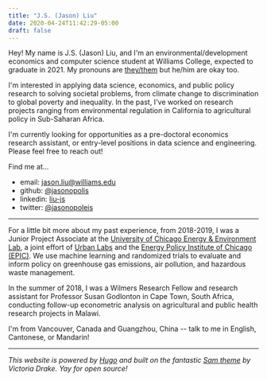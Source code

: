 ```yaml
---
title: "J.S. (Jason) Liu"
date: 2020-04-24T11:42:29-05:00
draft: false
---
```


Hey! My name is J.S. (Jason) Liu, and I'm an environmental/development economics and computer science student at Williams College, expected to graduate in 2021. My pronouns are [they/them](//my.pronoun.is/they) but he/him are okay too.

I'm interested in applying data science, economics, and public policy research to solving societal problems, from climate change to discrimination to global poverty and inequality. In the past, I've worked on research projects ranging from environmental regulation in California to agricultural policy in Sub-Saharan Africa.  

I'm currently looking for opportunities as a pre-doctoral economics research assistant, or entry-level positions in data science and engineering. Please feel free to reach out!

Find me at...
* email: <jason.liu@williams.edu>
* github: [@jasonopolis](//github.com/jasonopolis)
* linkedin: [liu-js](//linkedin.com/in/liu-js)
* twitter: [@jasonopoleis](//twitter.com/jasonopoleis)

---

For a little bit more about my past experience, from 2018-2019, I was a Junior Project Associate at the 
[University of Chicago Energy & Environment Lab](https://urbanlabs.uchicago.edu/labs/energy-environment), a joint effort of [Urban Labs](https://urbanlabs.uchicago.edu/) and the [Energy Policy Institute of Chicago (EPIC)](https://epic.uchicago.edu/). We use machine learning and randomized trials to evaluate and inform policy on greenhouse gas emissions, air pollution, and hazardous waste management. 

In the summer of 2018, I was a Wilmers Research Fellow and research assistant for Professor Susan Godlonton in Cape Town, South Africa, conducting follow-up econometric analysis on agricultural and public health research projects in Malawi.

I'm from Vancouver, Canada and Guangzhou, China -- talk to me in English, Cantonese, or Mandarin!

---

_This website is powered by [Hugo](gohugo.io) and built on the fantastic [Sam theme](https://github.com/victoriadrake/hugo-theme-sam) by Victoria Drake. Yay for open source!_